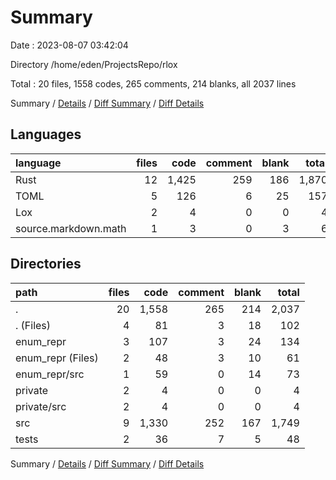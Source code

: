 # Summary

Date : 2023-08-07 03:42:04

Directory /home/eden/ProjectsRepo/rlox

Total : 20 files,  1558 codes, 265 comments, 214 blanks, all 2037 lines

Summary / [Details](details.md) / [Diff Summary](diff.md) / [Diff Details](diff-details.md)

## Languages
| language | files | code | comment | blank | total |
| :--- | ---: | ---: | ---: | ---: | ---: |
| Rust | 12 | 1,425 | 259 | 186 | 1,870 |
| TOML | 5 | 126 | 6 | 25 | 157 |
| Lox | 2 | 4 | 0 | 0 | 4 |
| source.markdown.math | 1 | 3 | 0 | 3 | 6 |

## Directories
| path | files | code | comment | blank | total |
| :--- | ---: | ---: | ---: | ---: | ---: |
| . | 20 | 1,558 | 265 | 214 | 2,037 |
| . (Files) | 4 | 81 | 3 | 18 | 102 |
| enum_repr | 3 | 107 | 3 | 24 | 134 |
| enum_repr (Files) | 2 | 48 | 3 | 10 | 61 |
| enum_repr/src | 1 | 59 | 0 | 14 | 73 |
| private | 2 | 4 | 0 | 0 | 4 |
| private/src | 2 | 4 | 0 | 0 | 4 |
| src | 9 | 1,330 | 252 | 167 | 1,749 |
| tests | 2 | 36 | 7 | 5 | 48 |

Summary / [Details](details.md) / [Diff Summary](diff.md) / [Diff Details](diff-details.md)